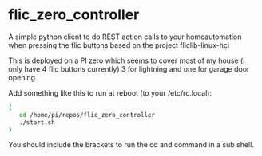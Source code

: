 # flic_zero_controller
A simple python client to do REST action calls to your homeautomation when pressing the flic buttons based on the project fliclib-linux-hci

This is deployed on a PI zero which seems to cover most of my house (i only have 4 flic buttons currently) 3 for lightning and one for garage door opening 

Add something like this to run at reboot (to your /etc/rc.local):
```bash
(
   cd /home/pi/repos/flic_zero_controller
   ./start.sh
)
```
You should include the brackets to run the cd and command in a sub shell.
